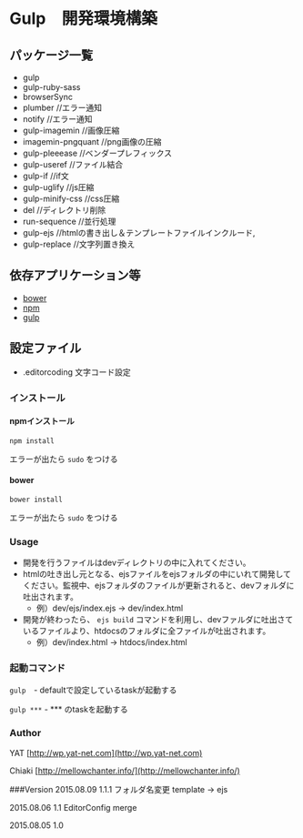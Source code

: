 # Gulp　開発環境構築

## パッケージ一覧
* gulp
* gulp-ruby-sass
* browserSync
* plumber //エラー通知
* notify //エラー通知
* gulp-imagemin //画像圧縮
* imagemin-pngquant //png画像の圧縮
* gulp-pleeease //ベンダープレフィックス
* gulp-useref //ファイル結合
* gulp-if //if文
* gulp-uglify //js圧縮
* gulp-minify-css //css圧縮
* del //ディレクトリ削除
* run-sequence //並行処理
* gulp-ejs //htmlの書き出し＆テンプレートファイルインクルード,
* gulp-replace //文字列置き換え

## 依存アプリケーション等

* [bower](http://bower.io/])
* [npm](https://www.npmjs.com/)
* [gulp](http://gulpjs.com/)

## 設定ファイル

* .editorcoding 文字コード設定


### インストール

#### npmインストール
` npm install `

エラーが出たら `sudo` をつける

#### bower
` bower install `

エラーが出たら `sudo` をつける

### Usage
* 開発を行うファイルはdevディレクトリの中に入れてください。
* htmlの吐き出し元となる、ejsファイルをejsフォルダの中にいれて開発してください。監視中、ejsフォルダのファイルが更新されると、devフォルダに吐出されます。
  * 例）dev/ejs/index.ejs → dev/index.html 
* 開発が終わったら、 `ejs build` コマンドを利用し、devファルダに吐出さているファイルより、htdocsのフォルダに全ファイルが吐出されます。
  * 例）dev/index.html → htdocs/index.html 

### 起動コマンド
` gulp `　- defaultで設定しているtaskが起動する

` gulp *** ` - *** のtaskを起動する

### Author

YAT [http://wp.yat-net.com](http://wp.yat-net.com)

Chiaki [http://mellowchanter.info/](http://mellowchanter.info/)

###Version
2015.08.09 1.1.1 フォルダ名変更 template → ejs

2015.08.06 1.1 EditorConfig merge

2015.08.05 1.0



